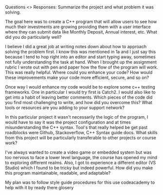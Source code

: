 

Questions <> Responses:
Summarize the project and what problem it was solving.

The goal here was to create a C++ program that will allow users to see how much their investments are growing providing them with a user interface where they can submit data like Monthly Deposit, Annual interest, etc.
What did you do particularly well?

I believe I did a great job at writing notes down about how to approach solving the problem first. I know this was mentioned in 1a and I just say this because I tend to hop right into an editor and start typing away, sometimes not fully understanding the task at hand. When I brought up the assignment rubric I wrote out with pen and paper how the flow of the program will work. This was really helpful.
Where could you enhance your code? How would these improvements make your code more efficient, secure, and so on?

Once way I would enhance my code would be to explore some c++ testing frameworks. One in particular I would try first is Catch2. I would also like to get into a habit of leaving better comments.
Which pieces of the code did you find most challenging to write, and how did you overcome this? What tools or resources are you adding to your support network?

In this particular project it wasn't necessarily the logic of the program, I would have to say it was the project configuration and at times misunderstanding the C++ syntax. Tool's that really helped be get past roadblocks were Github, Stackoverflow, C++ Syntax guide docs.
What skills from this project will be particularly transferable to other projects or course work?

I've always wanted to create a video game or embedded system but was too nervous to face a lower level language, the course has opened my mind to exploring different realms. Also, I got to experience a different editor (VS Studio) which I found to be tricky but indeed powerful.
How did you make this program maintainable, readable, and adaptable?

My plan was to follow style guide procedures for this use codeacademy to help with it by ready there glosery
